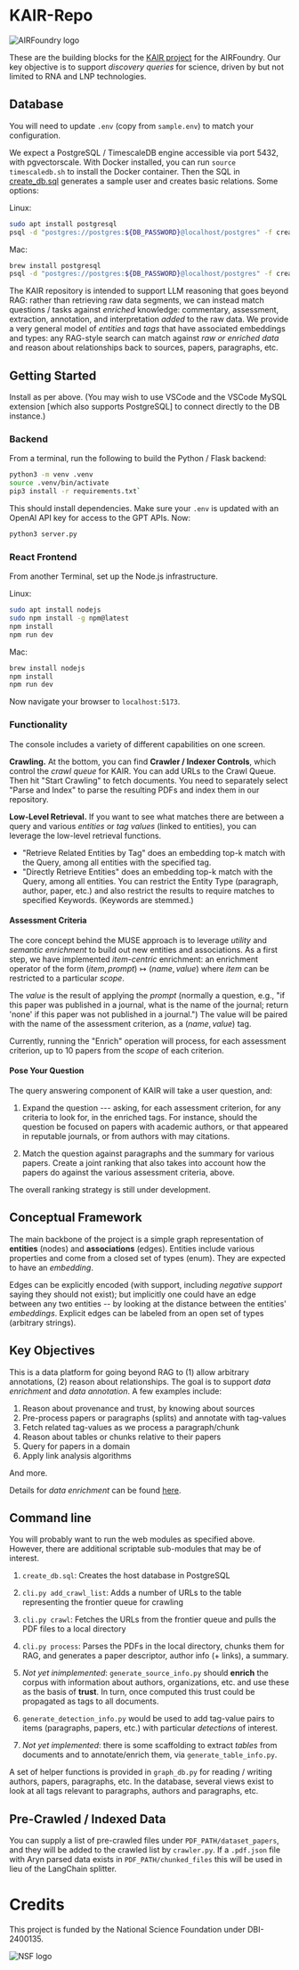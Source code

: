 # KAIR-Repo

![AIRFoundry logo](https://airfoundry.upenn.edu/wp-content/themes/penn-airfoundry/img/airfoundry.svg)

These are the building blocks for the [KAIR project](https://airfoundry.seas.upenn.edu) for the AIRFoundry.  Our key objective is to support *discovery queries* for science, driven by but not limited to RNA and LNP technologies.


## Database

You will need to update `.env` (copy from `sample.env`) to match your configuration.

We expect a PostgreSQL / TimescaleDB engine accessible via port 5432, with pgvectorscale.  With Docker installed, you can run `source timescaledb.sh` to install the Docker container.  Then the SQL in [create_db.sql](create_db.sql) generates a sample user and creates basic relations.  Some options:

Linux:
```bash
sudo apt install postgresql
psql -d "postgres://postgres:${DB_PASSWORD}@localhost/postgres" -f create_db.sql
```

Mac:
```bash
brew install postgresql
psql -d "postgres://postgres:${DB_PASSWORD}@localhost/postgres" -f create_db.sql
```

The KAIR repository is intended to support LLM reasoning that goes beyond RAG: rather than retrieving raw data segments, we can instead match questions / tasks against *enriched* knowledge: commentary, assessment, extraction, annotation, and interpretation *added* to the raw data.  We provide a very general model of *entities* and *tags* that have associated embeddings and types: any RAG-style search can match against *raw or enriched data* and reason about relationships back to sources, papers, paragraphs, etc.

## Getting Started

Install as per above. (You may wish to use VSCode and the VSCode MySQL extension [which also supports PostgreSQL] to connect directly to the DB instance.)

### Backend

From a terminal, run the following to build the Python / Flask backend:

```bash
python3 -m venv .venv
source .venv/bin/activate
pip3 install -r requirements.txt` 
```

This should install dependencies.  Make sure your `.env` is updated with an OpenAI API key for access to the GPT APIs.  Now:

```bash
python3 server.py
```

### React Frontend

From another Terminal, set up the Node.js infrastructure.

Linux:

```bash
sudo apt install nodejs
sudo npm install -g npm@latest
npm install
npm run dev
```

Mac:
```bash
brew install nodejs
npm install
npm run dev
```

Now navigate your browser to `localhost:5173`.

### Functionality

The console includes a variety of different capabilities on one screen.

**Crawling.**
At the bottom, you can find **Crawler / Indexer Controls**, which control the *crawl queue* for KAIR.  You can add URLs to the Crawl Queue.  Then hit "Start Crawling" to fetch documents.  You need to separately select "Parse and Index" to parse the resulting PDFs and index them in our repository.

**Low-Level Retrieval.** If you want to see what matches there are between a query and various *entities* or *tag values* (linked to entities), you can leverage the low-level retrieval functions.  

- "Retrieve Related Entities by Tag" does an embedding top-k match with the Query, among all entities with the specified tag.
- "Directly Retrieve Entities" does an embedding top-k match with the Query, among all entities. You can restrict the Entity Type (paragraph, author, paper, etc.) and also restrict the results to require matches to specified Keywords. (Keywords are stemmed.)

#### Assessment Criteria

The core concept behind the MUSE approach is to leverage *utility* and *semantic enrichment* to build out new entities and associations.  As a first step, we have implemented *item-centric* enrichment: an enrichment operator of the form 
$(item,prompt) \mapsto (name, value)$ 
where $item$ can be restricted to a particular *scope*.

The *value* is the result of applying the *prompt* (normally a question, e.g., "if this paper was published in a journal, what is the name of the journal; return 'none' if this paper was not published in a journal.")  The value will be paired with the name of the assessment criterion, as a $(name,value)$ tag.

Currently, running the "Enrich" operation will process, for each assessment criterion, up to 10 papers from the *scope* of each criterion.

#### Pose Your Question

The query answering component of KAIR will take a user question, and:

1. Expand the question --- asking, for each assessment criterion, for any criteria to look for, in the enriched tags.  For instance, should the question be focused on papers with academic authors, or that appeared in reputable journals, or from authors with may citations.

2. Match the question against paragraphs and the summary for various papers.  Create a joint ranking that also takes into account how the papers do against the various assessment criteria, above.

The overall ranking strategy is still under development.
 
## Conceptual Framework

The main backbone of the project is a simple graph representation of **entities** (nodes) and **associations** (edges). Entities include various properties and come from a closed set of types (enum). They are expected to have an *embedding*.

Edges can be explicitly encoded (with support, including *negative support* saying they should not exist); but implicitly one could have an edge between any two entities -- by looking at the distance between the entities' *embeddings*. Explicit edges can be labeled from an open set of types (arbitrary strings).

## Key Objectives

This is a data platform for going beyond RAG to (1) allow arbitrary annotations, (2) reason about relationships.  The goal is to support *data enrichment* and *data annotation*.  A few examples include:

1. Reason about provenance and trust, by knowing about sources
2. Pre-process papers or paragraphs (splits) and annotate with tag-values
3. Fetch related tag-values as we process a paragraph/chunk
4. Reason about tables or chunks relative to their papers
5. Query for papers in a domain
6. Apply link analysis algorithms

And more.

Details for *data enrichment* can be found [here](enrichment.md).

## Command line

You will probably want to run the web modules as specified above. However, there are additional scriptable sub-modules that may be of interest.

1. `create_db.sql`: Creates the host database in PostgreSQL
2. `cli.py add_crawl_list`: Adds a number of URLs to the table representing the frontier queue for crawling
3. `cli.py crawl`: Fetches the URLs from the frontier queue and pulls the PDF files to a local directory
4. `cli.py process`: Parses the PDFs in the local directory, chunks them for RAG, and generates a paper descriptor, author info (+ links), a summary.

5. *Not yet inimplemented*: `generate_source_info.py` should **enrich** the corpus with information about authors, organizations, etc. and use these as the basis of **trust**.  In turn, once computed this trust could be propagated as tags to all documents.
6. `generate_detection_info.py` would be used to add tag-value pairs to items (paragraphs, papers, etc.) with particular *detections* of interest.
7. *Not yet implemented*: there is some scaffolding to extract *tables* from documents and to annotate/enrich them, via `generate_table_info.py`.

A set of helper functions is provided in `graph_db.py` for reading / writing authors, papers, paragraphs, etc.  In the database, several views exist to look at all tags relevant to paragraphs, authors and paragraphs, etc.

## Pre-Crawled / Indexed Data

You can supply a list of pre-crawled files under `PDF_PATH/dataset_papers`, and they will be added to the crawled list by `crawler.py`.  If a `.pdf.json` file with Aryn parsed data exists in `PDF_PATH/chunked_files` this will be used in lieu of the LangChain splitter.

# Credits

This project is funded by the National Science Foundation under DBI-2400135.

![NSF logo](https://airfoundry.upenn.edu/wp-content/themes/penn-airfoundry/img/logo-NSF.png)

